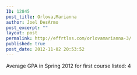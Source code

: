 ```yaml
---
ID: 12845
post_title: Orlova,Marianna
author: Joel DesArmo
post_excerpt: ""
layout: post
permalink: http://effrtlss.com/orlovamarianna-3/
published: true
post_date: 2012-11-02 20:53:52
---
```

<p>Average GPA in Spring 2012 for first course listed: 4</p>